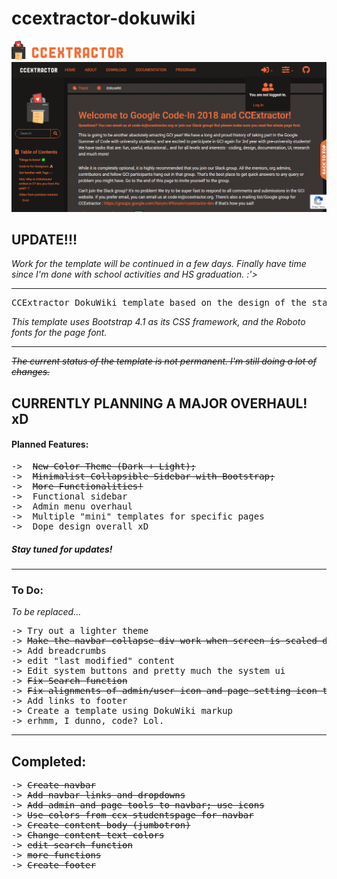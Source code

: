 # ccextractor-dokuwiki
<img src="images/ccx_logo&text.png"/>

<img src="screenshots/Screenshot_2018-12-20 CCExtractor wiki dokuwiki.png"/>

<h2> UPDATE!!! </h2>
<i>Work for the template will be continued in a few days. Finally have time since I'm done with school activities and HS graduation. :'></i>

<hr>

<pre>CCExtractor DokuWiki template based on the design of the static site "ccx-studentspage". Work in progress.</pre>
<i>This template uses Bootstrap 4.1 as its CSS framework, and the Roboto fonts for the page font.</i>

<hr>

<del><i>The current status of the template is not permanent. I'm still doing a lot of changes.</i></del>

<h2>CURRENTLY PLANNING A <strong>MAJOR</strong> OVERHAUL! xD </h2>
<h4>Planned Features:</h4>
<pre>
->  <del>New Color Theme (Dark + Light);</del>
->  <del>Minimalist Collapsible Sidebar with Bootstrap;</del>
->  <del>More Functionalities!</del>
->  Functional sidebar
->  Admin menu overhaul
->  Multiple "mini" templates for specific pages
->  Dope design overall xD
</pre>
<h5>Stay tuned for updates!</h5>

<hr>
<h3> To Do: </h2>
<i>To be replaced...</i>
<pre>
-> Try out a lighter theme
-> <del>Make the navbar-collapse div work when screen is scaled down</del>
-> Add breadcrumbs
-> edit "last modified" content
-> Edit system buttons and pretty much the system ui
-> <del>Fix Search function</del>
-> <del>Fix alignments of admin/user icon and page setting icon to match the navbar links</del>
-> Add links to footer
-> Create a template using DokuWiki markup
-> erhmm, I dunno, code? Lol.
</pre>

<hr>

<h2>Completed: </h2>
<pre>
-> <del>Create navbar</del>
-> <del>Add navbar links and dropdowns</del>
-> <del>Add admin and page tools to navbar; use icons</del>
-> <del>Use colors from ccx-studentspage for navbar</del>
-> <del>Create content body (jumbotron)</del>
-> <del>Change content text colors</del>
-> <del>edit search function</del>
-> <del>more functions</del>
-> <del>Create footer</del>
</pre>
